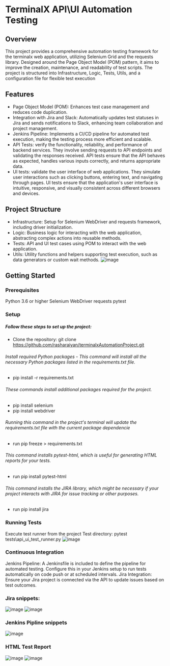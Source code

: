 # TerminalX API\UI Automation Testing 
## Overview
This project provides a comprehensive automation testing framework for the terminalx web application, utilizing Selenium Grid and the requests library. Designed around the Page Object Model (POM) pattern, it aims to improve the creation, maintenance, and readability of test scripts. The project is structured into Infrastructure, Logic, Tests, Utils, and a configuration file for flexible test execution

## Features 
- Page Object Model (POM): Enhances test case management and reduces code duplication.
- Integration with Jira and Slack: Automatically updates test statuses in Jira and sends notifications to Slack, enhancing team collaboration and project management.
- Jenkins Pipeline: Implements a CI/CD pipeline for automated test execution, making the testing process more efficient and scalable.
- API Tests: verify the functionality, reliability, and performance of backend services. They involve sending requests to API endpoints and validating the responses received. API tests ensure that the API behaves as expected, handles various inputs correctly, and returns appropriate data.
- UI tests: validate the user interface of web applications. They simulate user interactions such as clicking buttons, entering text, and navigating through pages. UI tests ensure that the application's user interface is intuitive, responsive, and visually consistent across different browsers and devices.

## Project Structure
- Infrastructure: Setup for Selenium WebDriver and requests framework, including driver initialization.
- Logic: Business logic for interacting with the web application, abstracting complex actions into reusable methods.
- Tests: API and UI test cases using POM to interact with the web application.
- Utils: Utility functions and helpers supporting test execution, such as data generators or custom wait methods.
  ![image](https://github.com/rasharaiyan/terminalxAutomationProject/assets/117079730/5b8527cc-585a-4b01-9f5c-2e8fa641023e)

## Getting Started
### Prerequisites
Python 3.6 or higher
Selenium WebDriver
requests
pytest

### Setup
##### Follow these steps to set up the project:
- Clone the repository: git clone https://github.com/rasharaiyan/terminalxAutomationProject.git
###### Install required Python packages - This command will install all the necessary Python packages listed in the requirements.txt file.
- pip install -r requirements.txt 
###### These commands install additional packages required for the project.
- pip install selenium  
- pip install webdriver
###### Running this command in the project's terminal will update the requirements.txt file with the current package dependencie
- run pip freeze > requirements.txt
###### This command installs pytest-html, which is useful for generating HTML reports for your tests.
- run pip install pytest-html  
###### This command installs the JIRA library, which might be necessary if your project interacts with JIRA for issue tracking or other purposes.
- run pip install jira 

### Running Tests
Execute test runner from the project Test directory:
pytest tests\api_ui_test_runner.py
![image](https://github.com/rasharaiyan/terminalxAutomationProject/assets/117079730/5bdeab5f-533f-4d90-be6e-895de70e0243)

### Continuous Integration
Jenkins Pipeline: A Jenkinsfile is included to define the pipeline for automated testing. Configure this in your Jenkins setup to run tests automatically on code push or at scheduled intervals.
Jira Integration: Ensure your Jira project is connected via the API to update issues based on test outcomes.

### Jira snippets:
![image](https://github.com/rasharaiyan/terminalxAutomationProject/assets/117079730/f9fbdf9f-f6e2-4c99-847c-b6070d622ab3)
![image](https://github.com/rasharaiyan/terminalxAutomationProject/assets/117079730/a5340bfe-4e57-4481-ba56-97e044b36c35)

### Jenkins Pipline snippets
![image](https://github.com/rasharaiyan/terminalxAutomationProject/assets/117079730/df4e7d03-b767-48bf-8b32-c8f432d1bd06)

### HTML Test Report
![image](https://github.com/rasharaiyan/terminalxAutomationProject/assets/117079730/31ede2b8-82b0-48a3-afa2-93d24a7098af)
![image](https://github.com/rasharaiyan/terminalxAutomationProject/assets/117079730/f6ad5d53-3297-4d13-aff6-7ecf7286cb47)








